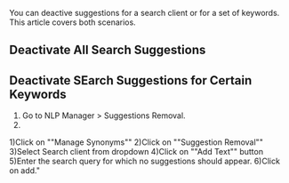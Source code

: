 You can deactive suggestions for a search client or for a set of keywords. This article covers both scenarios.

## Deactivate All Search Suggestions

## Deactivate SEarch Suggestions for Certain Keywords
1. Go to NLP Manager > Suggestions Removal.
2. 
1)Click on ""Manage Synonyms""
2)Click on ""Suggestion Removal""
3)Select Search client from dropdown
4)Click on ""Add Text"" button
5)Enter the search query for which no suggestions should appear.
6)Click on add."
